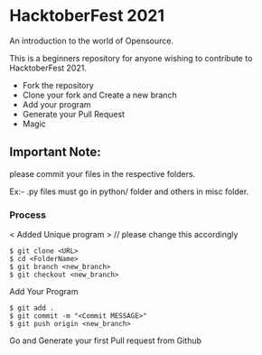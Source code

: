# HacktoberFest 2021

An introduction to the world of Opensource.

This is a beginners repository for anyone wishing to contribute to HacktoberFest 2021.

<ul>
  <li>Fork the repository
  <li>Clone your fork and Create a new branch
  <li>Add your program
  <li>Generate your Pull Request
  <li>Magic
</ul>

## Important Note:
please commit your files in the respective folders.

Ex:- .py files must go in python/ folder and others in misc folder.

### Process

< Added Unique program > // please change this accordingly

```
$ git clone <URL>
$ cd <FolderName> 
$ git branch <new_branch> 
$ git checkout <new_branch> 
```
Add Your Program

```
$ git add .
$ git commit -m "<Commit MESSAGE>"
$ git push origin <new_branch>
```
Go and Generate your first Pull request from Github
